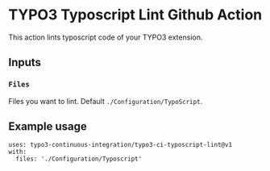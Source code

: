 # TYPO3 Typoscript Lint Github Action

This action lints typoscript code of your TYPO3 extension.

## Inputs

### `Files`

Files you want to lint. Default `./Configuration/TypoScript`.

## Example usage

```
uses: typo3-continuous-integration/typo3-ci-typoscript-lint@v1
with:
  files: './Configuration/Typoscript'
```